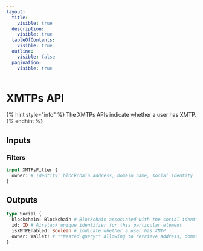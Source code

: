 ```yaml
---
layout:
  title:
    visible: true
  description:
    visible: true
  tableOfContents:
    visible: true
  outline:
    visible: false
  pagination:
    visible: true
---
```


# XMTPs API

{% hint style="info" %}
The XMTPs APIs indicate whether a user has XMTP.
{% endhint %}

## Inputs

### Filters

```graphql
input XMTPsFilter {
  owner: # Identity: blockchain address, domain name, social identity
}
```

## Outputs

```graphql
type Social {
  blockchain: Blockchain # Blockchain associated with the social identity
  id: ID # Airstack unique identifier for this particular element
  isXMTPEnabled: Boolean # indicate whether a user has XMTP
  owner: Wallet! # **Nested query** allowing to retrieve address, domain names, and social profiles of the owner
}
```
